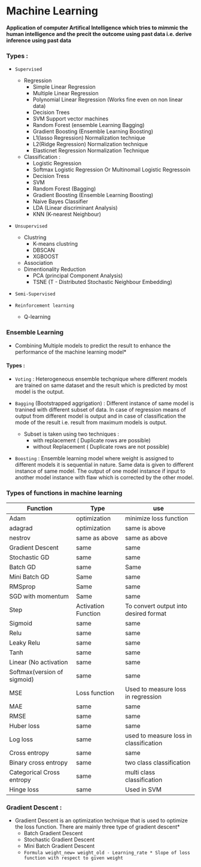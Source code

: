 # Machine Learning 

**Application of computer Artifical Intelligence which tries to mimmic the human intelligence and the precit the outcome using past data i.e. derive inference using past data**

### Types : 
* `Supervised`
  * Regression
      * Simple Linear Regression 
      * Multiple Linear Regression
      * Polynomial Linear Regression (Works fine even on non linear data)
      * Decision Trees
      * SVM Support vector machines
      * Random Forest (ensemble Learning Bagging)
      * Gradient Boosting (Ensemble Learning Boosting)
      * L1(lasso Regression) Normalization technique
      * L2(Ridge Regression) Normalization technique
      * Elasticnet Regression Normalization Technique
  * Classification :
      * Logistic Regression
      * Softmax Logistic Regression Or Multinomail Logistic Regressoin 
      * Decision Tress
      * SVM
      * Random Forest (Bagging)
      * Gradient Boosting (Ensemble Learning Boosting)
      * Naive Bayes Classifier
      * LDA (Linear discriminant Analysis)
      * KNN (K-nearest Neighbour)
   
* `Unsupervised`
  * Clustring
      * K-means clustring
      * DBSCAN
      * XGBOOST 
  * Association
  * Dimentionality Reduction
      * PCA (principal Component Analysis)
      * TSNE (T - Distributed Stochastic Neighbour Embedding) 
   
* `Semi-Supervised`
* `Reinforcement learning`
    * Q-learning


### Ensemble Learning 
* Combining Multiple models to predict the result to enhance the performance of the machine learning model*   
#### Types :  
* `Voting` : Heterogeneous ensemble techqnique where different models are trained on same dataset and the result which is predicted by most model is the output.  
 
* `Bagging` (Bootstrapped aggrigation) : Different instance of same model is tranined with different subset of data. In case of regression means of output from different model is output and in case of classification the mode of the result i.e. result from maximum models is output.   
  * Subset is taken using two techniques :
    * with replacement ( Duplicate rows are possible)
    * without Replacement ( Duplicate rows are not possible)

* `Boosting` : Ensemble learning model where weight is assigned to different models it is sequential in nature. Same data is given to different instance of same model. The output of one model instance if input to another model instance with flaw which is corrected by the other model.




### Types of functions in machine learning 
| Function | Type | use | 
|-|-|-|
| Adam | optimization | minimize loss function | 
| adagrad | optimization | same is above | 
| nestrov | same as above | same as above | 
| Gradient Descent | same | same | 
| Stochastic GD | same | same | 
| Batch GD | same | Same | 
| Mini Batch GD | Same | same | 
| RMSprop | Same | same | 
| SGD with momentum | Same | same | 
| Step | Activation Function | To convert output into desired format | 
| Sigmoid | same | same | 
| Relu | same | same | 
| Leaky Relu | same | same | 
| Tanh | same | same | 
| Linear (No activation | same | same | 
| Softmax(version of sigmoid) | same | same | 
| MSE | Loss function | Used to measure loss in regression  | 
| MAE | same | same | 
| RMSE | same | same | 
| Huber loss | same | same | 
| Log loss | same | used to measure loss in classification  | 
| Cross entropy | same | same | 
| Binary cross entropy | same | two class classification | 
| Categorical Cross entropy | same | multi class classification 
| Hinge loss | same | Used in SVM | 

### Gradient Descent : 
* Gradient Descent is an optimization technique that is used to optimize the loss function. There are mainly three type of gradient descent*
   * Batch Gradient Descent
   * Stochastic Gradient Descent
   * Mini Batch Gradient Descent
   * `Formula weight_new= weight_old - Learning_rate * Slope of loss function with respect to given weight`





